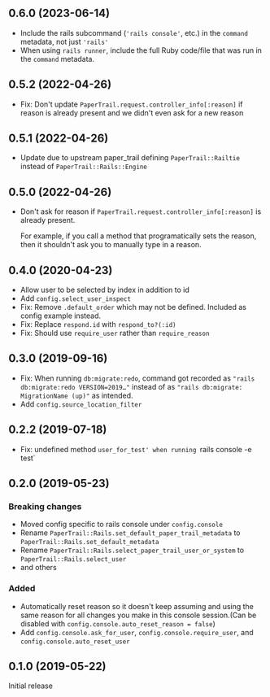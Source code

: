 ## 0.6.0 (2023-06-14)
- Include the rails subcommand (`'rails console'`, etc.) in the `command` metadata, not just `'rails'`
- When using `rails runner`, include the full Ruby code/file that was run in the `command` metadata.

## 0.5.2 (2022-04-26)
- Fix: Don't update `PaperTrail.request.controller_info[:reason]` if reason is already present and we didn't even ask for a new reason

## 0.5.1 (2022-04-26)
- Update due to upstream paper_trail defining `PaperTrail::Railtie` instead of `PaperTrail::Rails::Engine`

## 0.5.0 (2022-04-26)
- Don't ask for reason if `PaperTrail.request.controller_info[:reason]` is already present.

  For example, if you call a method that programatically sets the reason, then it shouldn't ask you to
  manually type in a reason.

## 0.4.0 (2020-04-23)
- Allow user to be selected by index in addition to id
- Add `config.select_user_inspect`
- Fix: Remove `.default_order` which may not be defined. Included as config example instead.
- Fix: Replace `respond.id` with `respond_to?(:id)`
- Fix: Should use `require_user` rather than `require_reason`

## 0.3.0 (2019-09-16)
- Fix: When running `db:migrate:redo`, command got recorded as `"rails db:migrate:redo VERSION=2019…"`
  instead of as `"rails db:migrate: MigrationName (up)"` as intended.
- Add `config.source_location_filter`

## 0.2.2 (2019-07-18)
- Fix: undefined method `user_for_test' when running `rails console -e test`

## 0.2.0 (2019-05-23)

### Breaking changes
- Moved config specific to rails console under `config.console`
- Rename `PaperTrail::Rails.set_default_paper_trail_metadata` to `PaperTrail::Rails.set_default_metadata`
- Rename `PaperTrail::Rails.select_paper_trail_user_or_system` to `PaperTrail::Rails.select_user`
- and others

### Added
- Automatically reset reason so it doesn't keep assuming and using the same reason for all changes you make in this console session.(Can be disabled with `config.console.auto_reset_reason = false`)
- Add `config.console.ask_for_user`, `config.console.require_user`, and `config.console.auto_reset_user`

## 0.1.0 (2019-05-22)

Initial release
